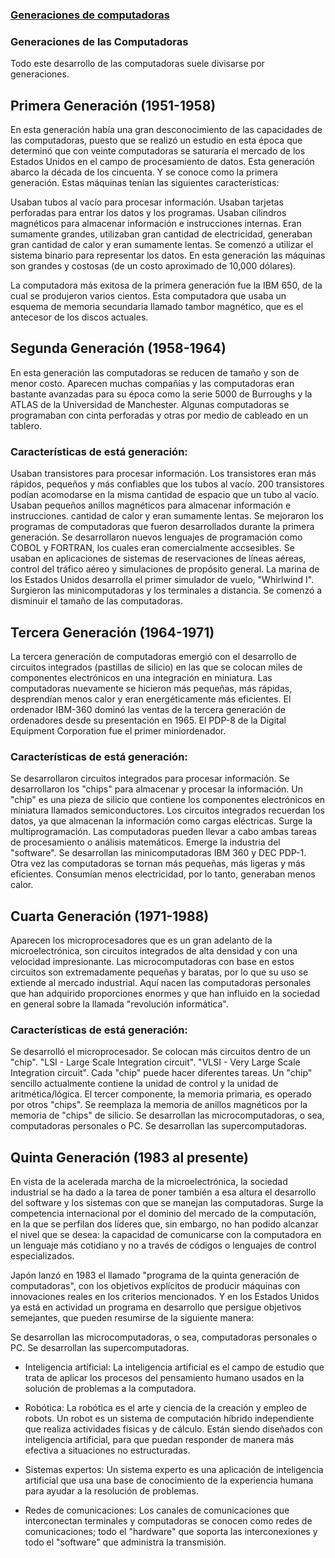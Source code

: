 ### [Generaciones de computadoras](http://www.cad.com.mx/generaciones_de_las_computadoras.htm)
 
### Generaciones de las Computadoras
Todo este desarrollo de las computadoras suele divisarse por generaciones.

## Primera Generación (1951-1958)

En esta generación había una gran desconocimiento de las capacidades de las computadoras, puesto que se realizó un estudio en esta época que determinó que con veinte computadoras se saturaría el mercado de los Estados Unidos en el campo de procesamiento de datos. Esta generación abarco la década de los cincuenta. Y se conoce como la primera generación. Estas máquinas tenían las siguientes características:

Usaban tubos al vacío para procesar información.
Usaban tarjetas perforadas para entrar los datos y los programas.
Usaban cilindros magnéticos para almacenar información e instrucciones internas.
Eran sumamente grandes, utilizaban gran cantidad de electricidad, generaban gran cantidad de calor y eran sumamente lentas.
Se comenzó a utilizar el sistema binario para representar los datos.
En esta generación las máquinas son grandes y costosas (de un costo aproximado de 10,000 dólares).

La computadora más exitosa de la primera generación fue la IBM 650, de la cual se produjeron varios cientos. Esta computadora que usaba un esquema de memoria secundaria llamado tambor magnético, que es el antecesor de los discos actuales.

## Segunda Generación (1958-1964)

En esta generación las computadoras se reducen de tamaño y son de menor costo. Aparecen muchas compañías y las computadoras eran bastante avanzadas para su época como la serie 5000 de Burroughs y la ATLAS de la Universidad de Manchester. Algunas computadoras se programaban con cinta perforadas y otras por medio de cableado en un tablero.

### Características de está generación:

Usaban transistores para procesar información.
Los transistores eran más rápidos, pequeños y más confiables que los tubos al vacío.
200 transistores podían acomodarse en la misma cantidad de espacio que un tubo al vacío.
Usaban pequeños anillos magnéticos para almacenar información e instrucciones. cantidad de calor y eran sumamente lentas.
Se mejoraron los programas de computadoras que fueron desarrollados durante la primera generación.
Se desarrollaron nuevos lenguajes de programación como COBOL y FORTRAN, los cuales eran comercialmente accsesibles.
Se usaban en aplicaciones de sistemas de reservaciones de líneas aéreas, control del tráfico aéreo y simulaciones de propósito general.
La marina de los Estados Unidos desarrolla el primer simulador de vuelo, "Whirlwind I".
Surgieron las minicomputadoras y los terminales a distancia.
Se comenzó a disminuir el tamaño de las computadoras.

## Tercera Generación (1964-1971)
	
La tercera generación de computadoras emergió con el desarrollo de circuitos integrados (pastillas de silicio) en las que se colocan miles de componentes electrónicos en una integración en miniatura. Las computadoras nuevamente se hicieron más pequeñas, más rápidas, desprendían menos calor y eran energéticamente más eficientes. El ordenador IBM-360 dominó las ventas de la tercera generación de ordenadores desde su presentación en 1965. El PDP-8 de la Digital Equipment Corporation fue el primer miniordenador.

### Características de está generación:

Se desarrollaron circuitos integrados para procesar información.
Se desarrollaron los "chips" para almacenar y procesar la información. Un "chip" es una pieza de silicio que contiene los componentes electrónicos en miniatura llamados semiconductores.
Los circuitos integrados recuerdan los datos, ya que almacenan la información como cargas eléctricas.
Surge la multiprogramación.
Las computadoras pueden llevar a cabo ambas tareas de procesamiento o análisis matemáticos.
Emerge la industria del "software".
Se desarrollan las minicomputadoras IBM 360 y DEC PDP-1.
Otra vez las computadoras se tornan más pequeñas, más ligeras y más eficientes.
Consumían menos electricidad, por lo tanto, generaban menos calor.

## Cuarta Generación (1971-1988)

Aparecen los microprocesadores que es un gran adelanto de la microelectrónica, son circuitos integrados de alta densidad y con una velocidad impresionante. Las microcomputadoras con base en estos circuitos son extremadamente pequeñas y baratas, por lo que su uso se extiende al mercado industrial. Aquí nacen las computadoras personales que han adquirido proporciones enormes y que han influido en la sociedad en general sobre la llamada "revolución informática".

### Características de está generación:

Se desarrolló el microprocesador.
Se colocan más circuitos dentro de un "chip".
"LSI - Large Scale Integration circuit".
"VLSI - Very Large Scale Integration circuit".
Cada "chip" puede hacer diferentes tareas.
Un "chip" sencillo actualmente contiene la unidad de control y la unidad de aritmética/lógica. El tercer componente, la memoria primaria, es operado por otros "chips".
Se reemplaza la memoria de anillos magnéticos por la memoria de "chips" de silicio.
Se desarrollan las microcomputadoras, o sea, computadoras personales o PC.
Se desarrollan las supercomputadoras.

## Quinta Generación (1983 al presente)

En vista de la acelerada marcha de la microelectrónica, la sociedad industrial se ha dado a la tarea de poner también a esa altura el desarrollo del software y los sistemas con que se manejan las computadoras. Surge la competencia internacional por el dominio del mercado de la computación, en la que se perfilan dos líderes que, sin embargo, no han podido alcanzar el nivel que se desea: la capacidad de comunicarse con la computadora en un lenguaje más cotidiano y no a través de códigos o lenguajes de control especializados.

Japón lanzó en 1983 el llamado "programa de la quinta generación de computadoras", con los objetivos explícitos de producir máquinas con innovaciones reales en los criterios mencionados. Y en los Estados Unidos ya está en actividad un programa en desarrollo que persigue objetivos semejantes, que pueden resumirse de la siguiente manera:

Se desarrollan las microcomputadoras, o sea, computadoras personales o PC.
Se desarrollan las supercomputadoras.

* Inteligencia artíficial:
La inteligencia artificial es el campo de estudio que trata de aplicar los procesos del pensamiento humano usados en la solución de problemas a la computadora.

* Robótica:
La robótica es el arte y ciencia de la creación y empleo de robots. Un robot es un sistema de computación híbrido independiente que realiza actividades físicas y de cálculo. Están siendo diseñados con inteligencia artificial, para que puedan responder de manera más efectiva a situaciones no estructuradas.

* Sistemas expertos:
Un sistema experto es una aplicación de inteligencia artificial que usa una base de conocimiento de la experiencia humana para ayudar a la resolución de problemas.

* Redes de comunicaciones:
Los canales de comunicaciones que interconectan terminales y computadoras se conocen como redes de comunicaciones; todo el "hardware" que soporta las interconexiones y todo el "software" que administra la transmisión.


